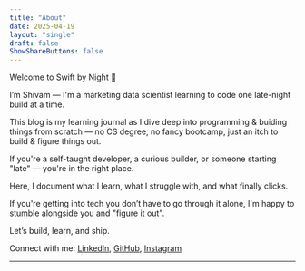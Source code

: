 ```yaml
---
title: "About"
date: 2025-04-19
layout: "single"
draft: false
ShowShareButtons: false
---
```


Welcome to Swift by Night 👋

I’m Shivam — I'm a marketing data scientist learning to code one late-night build at a time.

This blog is my learning journal as I dive deep into programming & buiding things from scratch — no CS degree, no fancy bootcamp, just an itch to build & figure things out.

If you're a self-taught developer, a curious builder, or someone starting "late" — you're in the right place.

Here, I document what I learn, what I struggle with, and what finally clicks.

If you're getting into tech you don’t have to go through it alone, I'm happy to stumble alongside you and "figure it out".

Let’s build, learn, and ship.

Connect with me: [LinkedIn](https://www.linkedin.com/in/shivamchhuneja), [GitHub](https://github.com/shivamchhuneja), [Instagram](https://www.instagram.com/shivamchhuneja)

---
